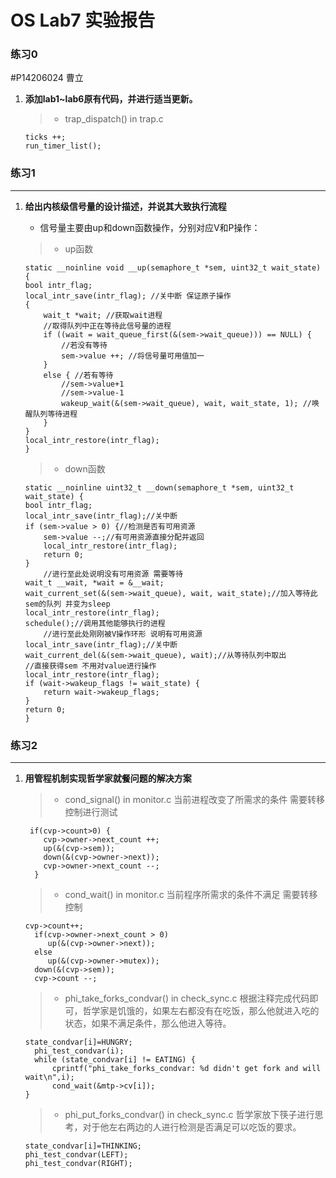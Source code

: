 # OS Lab7 实验报告
### 练习0
#P14206024  曹立
1. 	<b>添加lab1~lab6原有代码，并进行适当更新。</b>

	> * trap_dispatch() in trap.c
	```
	ticks ++;
	run_timer_list();
	```

### 练习1
---
1.	<b>给出内核级信号量的设计描述，并说其大致执行流程</b>
	
	- 信号量主要由up和down函数操作，分别对应V和P操作：

	> * up函数

	```
	static __noinline void __up(semaphore_t *sem, uint32_t wait_state) {
    bool intr_flag;
    local_intr_save(intr_flag); //关中断 保证原子操作
    {
        wait_t *wait; //获取wait进程
        //取得队列中正在等待此信号量的进程
        if ((wait = wait_queue_first(&(sem->wait_queue))) == NULL) {
            //若没有等待
            sem->value ++; //将信号量可用值加一
        }
        else { //若有等待
            //sem->value+1
            //sem->value-1
            wakeup_wait(&(sem->wait_queue), wait, wait_state, 1); //唤醒队列等待进程
        }
    }
    local_intr_restore(intr_flag);
	}
	```

	> * down函数
	```
	static __noinline uint32_t __down(semaphore_t *sem, uint32_t wait_state) {
    bool intr_flag;
    local_intr_save(intr_flag);//关中断
    if (sem->value > 0) {//检测是否有可用资源
        sem->value --;//有可用资源直接分配并返回
        local_intr_restore(intr_flag);
        return 0;
    }
    	//进行至此处说明没有可用资源 需要等待
    wait_t __wait, *wait = &__wait;
    wait_current_set(&(sem->wait_queue), wait, wait_state);//加入等待此sem的队列 并变为sleep
    local_intr_restore(intr_flag);
    schedule();//调用其他能够执行的进程
    	//进行至此处刚刚被V操作环形 说明有可用资源
    local_intr_save(intr_flag);//关中断
    wait_current_del(&(sem->wait_queue), wait);//从等待队列中取出
    //直接获得sem 不用对value进行操作
    local_intr_restore(intr_flag);
    if (wait->wakeup_flags != wait_state) {
        return wait->wakeup_flags;
    }
    return 0;
	}
	```

### 练习2
---
1.	<b>用管程机制实现哲学家就餐问题的解决方案</b>
	
	> * cond_signal() in monitor.c 当前进程改变了所需求的条件 需要转移控制进行测试
	```
	 if(cvp->count>0) {
        cvp->owner->next_count ++;
        up(&(cvp->sem));
        down(&(cvp->owner->next));
        cvp->owner->next_count --;
      }
	```

	> * cond_wait() in monitor.c 当前程序所需求的条件不满足 需要转移控制
	```
	cvp->count++;
      if(cvp->owner->next_count > 0)
         up(&(cvp->owner->next));
      else
         up(&(cvp->owner->mutex));
      down(&(cvp->sem));
      cvp->count --;
	```

	> * phi_take_forks_condvar() in check_sync.c 根据注释完成代码即可，哲学家是饥饿的，如果左右都没有在吃饭，那么他就进入吃的状态，如果不满足条件，那么他进入等待。
	```
	state_condvar[i]=HUNGRY; 
      phi_test_condvar(i); 
      while (state_condvar[i] != EATING) {
          cprintf("phi_take_forks_condvar: %d didn't get fork and will wait\n",i);
          cond_wait(&mtp->cv[i]);
    }
	```

	> * phi_put_forks_condvar() in check_sync.c 哲学家放下筷子进行思考，对于他左右两边的人进行检测是否满足可以吃饭的要求。
	```
	state_condvar[i]=THINKING;
    phi_test_condvar(LEFT);
    phi_test_condvar(RIGHT);
	```
